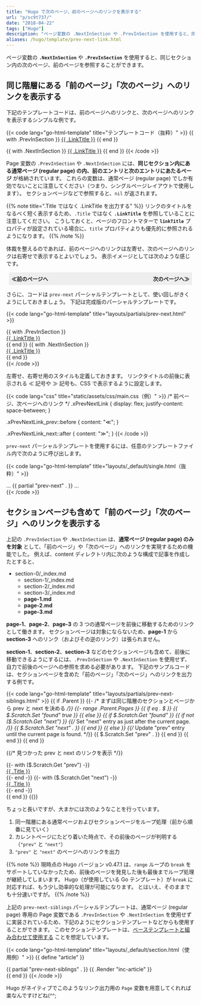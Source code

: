 ```yaml
---
title: "Hugo で次のページ、前のページへのリンクを表示する"
url: "p/sc9t737/"
date: "2018-04-22"
tags: ["Hugo"]
description: "ページ変数の .NextInSection や .PrevInSection を使用すると、同じセクション内の次のページ、前のページを参照することができます。"
aliases: /hugo/template/prev-next-link.html
---
```


ページ変数の __`.NextInSection`__ や __`.PrevInSection`__ を使用すると、同じセクション内の次のページ、前のページを参照することができます。

同じ階層にある「前のページ」「次のページ」へのリンクを表示する
----

下記のテンプレートコードは、前のページへのリンクと、次のページへのリンクを表示するシンプルな例です。

{{< code lang="go-html-template" title="テンプレートコード（抜粋）" >}}
{{ with .PrevInSection }}
  <a href="{{ .RelPermalink }}">{{ .LinkTitle }}</a>
{{ end }}

{{ with .NextInSection }}
  <a href="{{ .RelPermalink }}">{{ .LinkTitle }}</a>
{{ end }}
{{< /code >}}

Page 変数の `.PrevInSection` や `.NextInSection` には、__同じセクション内にある通常ページ (regular page) の内、前のエントリと次のエントリにあたるページ__ が格納されています。
これらの変数は、通常ページ (regular page) でしか有効でないことに注意してください（つまり、シングルページレイアウトで使用します）。
セクションページなどで参照すると、`nil` が返されます。

{{% note title=".Title ではなく .LinkTitle を出力する" %}}
リンクのタイトルをなるべく短く表示するため、`.Title` ではなく __`.LinkTitle`__ を参照していることに注意してください。
こうしておくと、ページのフロントマターで __`linkTitle`__ プロパティが設定されている場合に、`title` プロパティよりも優先的に参照されるようになります。
{{% /note %}}

体裁を整えるのであれば、前のページへのリンクは左寄せ、次のページへのリンクは右寄せで表示するとよいでしょう。
表示イメージとしては次のような感じです。

<div style="margin: 0.5em; padding: 0.5em; background: #eee; font-weight: bolder; display: flex; justify-content: space-between;">
  <span>≪前のページへ</span>
  <span>次のページへ≫</span>
</div>

さらに、コードは `prev-next` パーシャルテンプレートとして、使い回しがきくようにしておきましょう。
下記は完成版のパーシャルテンプレートです。

{{< code lang="go-html-template" title="layouts/partials/prev-next.html" >}}
<div class="xPrevNextLink">
  {{ with .PrevInSection }}
    <div class="xPrevNextLink_prev">
      <a href="{{ .RelPermalink }}">{{ .LinkTitle }}</a>
    </div>
  {{ end }}
  {{ with .NextInSection }}
    <div class="xPrevNextLink_next">
      <a href="{{ .RelPermalink }}">{{ .LinkTitle }}</a>
    </div>
  {{ end }}
</div>
{{< /code >}}

左寄せ、右寄せ用のスタイルも定義しておきます。
リンクタイトルの前後に表示される ≪ 記号や ≫ 記号も、CSS で表示するように設定します。

{{< code lang="css" title="static/assets/css/main.css（例）" >}}
/* 前ページ、次ページへのリンク */
.xPrevNextLink {
  display: flex;
  justify-content: space-between;
}

.xPrevNextLink_prev::before {
  content: "≪";
}

.xPrevNextLink_next::after {
  content: "≫";
}
{{< /code >}}

`prev-next` パーシャルテンプレートを使用するには、任意のテンプレートファイル内で次のように呼び出します。

{{< code lang="go-html-template" title="layouts/_default/single.html（抜粋）" >}}
<body>
  <main>
    ...
    {{ partial "prev-next" . }}
    ...
  </main>
</body>
{{< /code >}}


セクションページも含めて「前のページ」「次のページ」へのリンクを表示する
----

上記の `.PrevInSection` や `.NextInSection` は、__通常ページ (regular page) のみを対象__ として、「前のページ」や「次のページ」へのリンクを実現するための機能でした。
例えば、content ディレクトリ内に次のような構成で記事を作成したとすると、

- section-0/_index.md
  - section-1/_index.md
  - section-2/_index.md
  - section-3/_index.md
  - __page-1.md__
  - __page-2.md__
  - __page-3.md__

__page-1__、__page-2__、__page-3__ の 3 つの通常ページを前後に移動するためのリンクとして働きます。
セクションページは対象にならないため、__page-1__ から __section-3__ へのリンク（およびその逆のリンク）は張られません。

__section-1__、__section-2__、__section-3__ などのセクションページも含めて、前後に移動できるようにするには、`.PrevInSection` や `.NextInSection` を使用せず、自力で前後のページへの参照を求める必要があります。
下記のサンプルコードは、セクションページを含めた「前のページ」「次のページ」へのリンクを出力する例です。

{{< code lang="go-html-template" title="layouts/partials/prev-next-siblings.html" >}}
{{ if .Parent }}
  {{- /* まずは同じ階層のセクションとページから prev と next を決める */}}
  {{- range .Parent.Pages }}
    {{ if eq . $ }}
      {{ $.Scratch.Set "found" true }}
    {{ else }}
      {{ if $.Scratch.Get "found" }}
        {{ if not ($.Scratch.Get "next") }}
          {{/* Set "next" entry as just after the current page. */}}
          {{ $.Scratch.Set "next" . }}
        {{ end }}
      {{ else }}
        {{/* Update "prev" entry until the current page is found. */}}
        {{ $.Scratch.Set "prev" . }}
      {{ end }}
    {{ end }}
  {{ end }}

  {{/* 見つかった prev と next のリンクを表示 */}}
  <div class="xPrevNextLink">
    {{- with ($.Scratch.Get "prev") -}}
      <div class="xPrevNextLink_prev">
        <a href="{{ .RelPermalink }}">{{ .Title }}</a>
      </div>
    {{- end -}}
    {{- with ($.Scratch.Get "next") -}}
      <div class="xPrevNextLink_next">
        <a href="{{ .RelPermalink }}">{{ .Title }}</a>
      </div>
    {{- end -}}
  </div>
{{ end }}
{{</ code >}}

ちょっと長いですが、大まかには次のようなことを行っています。

1. 同一階層にある通常ページおよびセクションページをループ処理（前から順番に見ていく）
2. カレントページにたどり着いた時点で、その前後のページが判明する（`"prev"` と `"next"`）
3. `"prev"` と `"next"` のページへのリンクを出力

{{% note %}}
現時点の Hugo バージョン v0.47.1 は、`range` ループの `break` をサポートしていなかったため、前後のページを発見した後も最後までループ処理が継続してしまいます。
Hugo（が使用している Go テンプレート）が `break` に対応すれば、もう少し効率的な処理が可能になります。
とはいえ、そのままでも十分速いですが。
{{% /note %}}

上記の `prev-next-siblings` パーシャルテンプレートは、通常ページ (regular page) 専用の Page 変数である `.PrevInSection` や `.NextInSection` を使用せずに実装されているため、下記のようにセクションテンプレートなどからも使用することができます。
このセクションテンプレートは、[ベーステンプレートと組み合わせて使用する](/p/bbxj5pa/) ことを想定しています。

{{< code lang="go-html-template" title="layouts/_default/section.html（使用例）" >}}
{{ define "article" }}
  <article class="xArticle">
    {{ partial "prev-next-siblings" . }}
    {{ .Render "inc-article" }}
  </article>
{{ end }}
{{< /code >}}

Hugo がネイティブでこのようなリンク出力用の `Page` 変数を用意してくれれば楽なんですけどね(^^;

